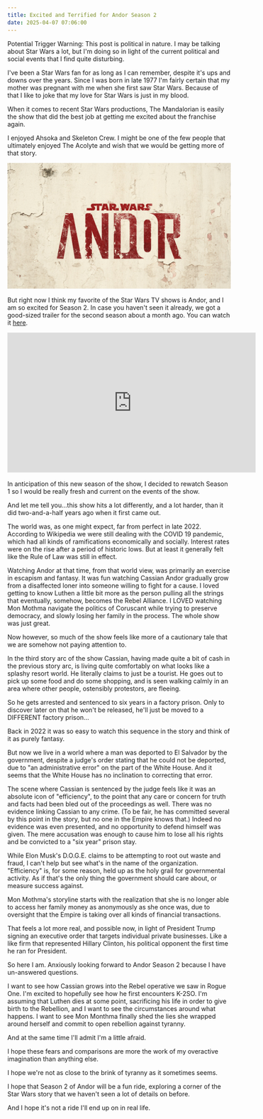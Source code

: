 ```yaml
---
title: Excited and Terrified for Andor Season 2
date: 2025-04-07 07:06:00
---
```


Potential Trigger Warning: This post is political in nature.  I may be talking about Star Wars a lot, but I'm doing so in light of the current political and social events that I find quite disturbing.

I've been a Star Wars fan for as long as I can remember, despite it's ups and downs over the years.  Since I was born in late 1977 I'm fairly certain that my mother was pregnant with me when she first saw Star Wars.  Because of that I like to joke that my love for Star Wars is just in my blood.

When it comes to recent Star Wars productions, The Mandalorian is easily the show that did the best job at getting me excited about the franchise again.  

I enjoyed Ahsoka and Skeleton Crew.  I might be one of the few people that ultimately enjoyed The Acolyte and wish that we would be getting more of that story.

![Andor](/assets/images/andor.jpeg)

But right now I think my favorite of the Star Wars TV shows is Andor, and I am so excited for Season 2.  In case you haven't seen it already, we got a good-sized trailer for the second season about a month ago.  You can watch it [here](https://www.youtube.com/watch?v=AE4wxt70aUM). 

<iframe width="560" height="315" src="https://www.youtube.com/embed/AE4wxt70aUM?si=U_SQEuvkrkAsEamR" title="YouTube video player" frameborder="0" allow="accelerometer; autoplay; clipboard-write; encrypted-media; gyroscope; picture-in-picture; web-share" referrerpolicy="strict-origin-when-cross-origin" allowfullscreen></iframe>

In anticipation of this new season of the show, I decided to rewatch Season 1 so I would be really fresh and current on the events of the show.

And let me tell you...this show hits a lot differently, and a lot harder, than it did two-and-a-half years ago when it first came out.

The world was, as one might expect, far from perfect in late 2022.  According to Wikipedia we were still dealing with the COVID 19 pandemic, which had all kinds of ramifications economically and socially.  Interest rates were on the rise after a period of historic lows.  But at least it generally felt like the Rule of Law was still in effect.

Watching Andor at that time, from that world view, was primarily an exercise in escapism and fantasy.  It was fun watching Cassian Andor gradually grow from a disaffected loner into someone willing to fight for a cause.  I loved getting to know Luthen a little bit more as the person pulling all the strings that eventually, somehow, becomes the Rebel Alliance.  I LOVED watching Mon Mothma navigate the politics of Coruscant while trying to preserve democracy, and slowly losing her family in the process.  The whole show was just great.

Now however, so much of the show feels like more of a cautionary tale that we are somehow not paying attention to.

In the third story arc of the show Cassian, having made quite a bit of cash in the previous story arc, is living quite comfortably on what looks like a splashy resort world.  He literally claims to just be a tourist.  He goes out to pick up some food and do some shopping, and is seen walking calmly in an area where other people, ostensibly protestors, are fleeing.

So he gets arrested and sentenced to six years in a factory prison.  Only to discover later on that he won't be released, he'll just be moved to a DIFFERENT factory prison...

Back in 2022 it was so easy to watch this sequence in the story and think of it as purely fantasy.

But now we live in a world where a man was deported to El Salvador by the government, despite a judge's order stating that he could not be deported, due to "an administrative error" on the part of the White House.  And it seems that the White House has no inclination to correcting that error. 

The scene where Cassian is sentenced by the judge feels like it was an absolute icon of "efficiency", to the point that any care or concern for truth and facts had been bled out of the proceedings as well.  There was no evidence linking Cassian to any crime.  (To be fair, he has committed several by this point in the story, but no one in the Empire knows that.)  Indeed no evidence was even presented, and no opportunity to defend himself was given.  The mere accusation was enough to cause him to lose all his rights and be convicted to a "six year" prison stay.

While Elon Musk's D.O.G.E. claims to be attempting to root out waste and fraud, I can't help but see what's in the name of the organization.  "Efficiency" is, for some reason, held up as the holy grail for governmental activity.  As if that's the only thing the government should care about, or measure success against.

Mon Mothma's storyline starts with the realization that she is no longer able to access her family money as anonymously as she once was, due to oversight that the Empire is taking over all kinds of financial transactions.

That feels a lot more real, and possible now, in light of President Trump signing an executive order that targets individual private businesses.  Like a like firm that represented Hillary Clinton, his political opponent the first time he ran for President.

So here I am.  Anxiously looking forward to Andor Season 2 because I have un-answered questions.  

I want to see how Cassian grows into the Rebel operative we saw in Rogue One.  I'm excited to hopefully see how he first encounters K-2SO.  I'm assuming that Luthen dies at some point, sacrificing his life in order to give birth to the Rebellion, and I want to see the circumstances around what happens.  I want to see Mon Monthma finally shed the lies she wrapped around herself and commit to open rebellion against tyranny.

And at the same time I'll admit I'm a little afraid.  

I hope these fears and comparisons are more the work of my overactive imagination than anything else.  

I hope we're not as close to the brink of tyranny as it sometimes seems.  

I hope that Season 2 of Andor will be a fun ride, exploring a corner of the Star Wars story that we haven't seen a lot of details on before.

And I hope it's not a ride I'll end up on in real life.
